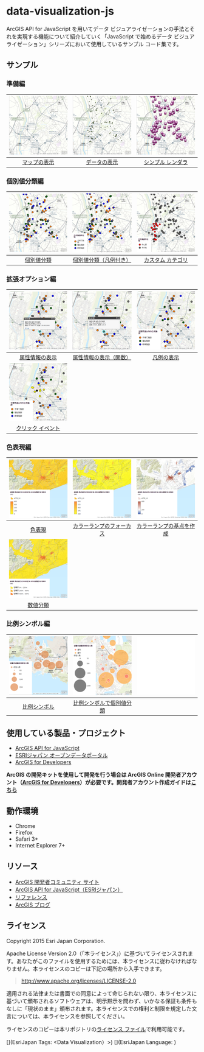 # data-visualization-js

ArcGIS API for JavaScript を用いてデータ ビジュアライゼーションの手法とそれを実現する機能について紹介していく「JavaScript で始めるデータ ビジュアライゼーション」シリーズにおいて使用しているサンプル コード集です。

## サンプル

### 準備編

|[![](_images/01_1.png)](http://apps.esrij.com/jsapi-blog/sandbox/sandbox.html?sample=map)|[![](_images/01_2.png)](http://apps.esrij.com/jsapi-blog/sandbox/sandbox.html?sample=basic_add_data)|[![](_images/01_3.png)](http://apps.esrij.com/jsapi-blog/sandbox/sandbox.html?sample=basic_use_renderer)|
|:-:|:-:|:-:|
|[マップの表示](http://apps.esrij.com/jsapi-blog/sandbox/sandbox.html?sample=map)|[データの表示](http://apps.esrij.com/jsapi-blog/sandbox/sandbox.html?sample=basic_add_data)|[シンプル レンダラ](http://apps.esrij.com/jsapi-blog/sandbox/sandbox.html?sample=basic_use_renderer)|

### 個別値分類編

|[![](_images/02_1.png)](http://apps.esrij.com/jsapi-blog/sandbox/sandbox.html?sample=unique_value)|[![](_images/02_2.png)](http://apps.esrij.com/jsapi-blog/sandbox/sandbox.html?sample=unique_value_legend)|[![](_images/02_3.png)](http://apps.esrij.com/jsapi-blog/sandbox/sandbox.html?sample=unique_value_onthefly)|
|:-:|:-:|:-:|
|[個別値分類](http://apps.esrij.com/jsapi-blog/sandbox/sandbox.html?sample=unique_value)|[個別値分類（凡例付き）](http://apps.esrij.com/jsapi-blog/sandbox/sandbox.html?sample=unique_value_legend)|[カスタム カテゴリ](http://apps.esrij.com/jsapi-blog/sandbox/sandbox.html?sample=unique_value_onthefly)|

### 拡張オプション編

|[![](_images/03_1.png)](http://apps.esrij.com/jsapi-blog/sandbox/sandbox.html?sample=enhance_infotemplate)|[![](_images/03_2.png)](http://apps.esrij.com/jsapi-blog/sandbox/sandbox.html?sample=enhance_infotemplate_function)|[![](_images/03_3.png)](http://apps.esrij.com/jsapi-blog/sandbox/sandbox.html?sample=enhance_legend)|
|:-:|:-:|:-:|
|[属性情報の表示](http://apps.esrij.com/jsapi-blog/sandbox/sandbox.html?sample=enhance_infotemplate)|[属性情報の表示（関数）](http://apps.esrij.com/jsapi-blog/sandbox/sandbox.html?sample=enhance_infotemplate_function)|[凡例の表示](http://apps.esrij.com/jsapi-blog/sandbox/sandbox.html?sample=enhance_legend)|
|[![](_images/03_4.png)](http://apps.esrij.com/jsapi-blog/sandbox/sandbox.html?sample=enhance_click)|||
|[クリック イベント](http://apps.esrij.com/jsapi-blog/sandbox/sandbox.html?sample=enhance_click)|||

### 色表現編

|[![](_images/04_1.png)](http://apps.esrij.com/jsapi-blog/sandbox/sandbox.html?sample=color_simple)|[![](_images/04_2.png)](http://apps.esrij.com/jsapi-blog/sandbox/sandbox.html?sample=color_focus)|[![](_images/04_3.png)](http://apps.esrij.com/jsapi-blog/sandbox/sandbox.html?sample=color_stops)|
|:-:|:-:|:-:|
|[色表現](http://apps.esrij.com/jsapi-blog/sandbox/sandbox.html?sample=color_simple)|[カラーランプのフォーカス](http://apps.esrij.com/jsapi-blog/sandbox/sandbox.html?sample=color_focus)|[カラーランプの基点を作成](http://apps.esrij.com/jsapi-blog/sandbox/sandbox.html?sample=color_stops)|
|[![](_images/04_4.png)](http://apps.esrij.com/jsapi-blog/sandbox/sandbox.html?sample=color_classed)|||
|[数値分類](http://apps.esrij.com/jsapi-blog/sandbox/sandbox.html?sample=color_classed)|||

### 比例シンボル編

|[![](_images/05_1.png)](http://apps.esrij.com/jsapi-blog/samples/size_sample/index.html)|[![](_images/05_2.png)](http://apps.esrij.com.s3.amazonaws.com/jsapi-blog/samples/size_unique_value/index.html)|[![](_images/05_3.png)]()|
|:-:|:-:|:-:|
|[比例シンボル](http://apps.esrij.com/jsapi-blog/sandbox/sandbox.html?sample=color_simple)|[比例シンボルで個別値分類](http://apps.esrij.com/jsapi-blog/sandbox/sandbox.html?sample=color_focus)||

## 使用している製品・プロジェクト

* [ArcGIS API for JavaScript](https://developers.arcgis.com/javascript/)
* [ESRIジャパン オープンデータポータル](http://data.esrij.com/)
* [ArcGIS for Developers](https://developers.arcgis.com/en/)

**ArcGIS の開発キットを使用して開発を行う場合は ArcGIS Online 開発者アカウント（[ArcGIS for Developers](https://developers.arcgis.com/en/)）が必要です。開発者アカウント作成ガイドは[こちら](http://www.esrij.com/cgi-bin/wp/wp-content/uploads/documents/signup-esri-developers.pdf)**

## 動作環境

* Chrome
* Firefox
* Safari 3+
* Internet Explorer 7+

## リソース

* [ArcGIS 開発者コミュニティ サイト](https://geonet.esri.com/groups/dev-jp)
* [ArcGIS API for JavaScript（ESRIジャパン）](http://www.esrij.com/products/arcgis-api-for-javascript/)
* [リファレンス](https://developers.arcgis.com/javascript/jsapi/)
* [ArcGIS ブログ](http://blog.esrij.com/arcgisblog/2014/12/javascript-9ab3.html)

## ライセンス
Copyright 2015 Esri Japan Corporation.

Apache License Version 2.0（「本ライセンス」）に基づいてライセンスされます。あなたがこのファイルを使用するためには、本ライセンスに従わなければなりません。本ライセンスのコピーは下記の場所から入手できます。

> http://www.apache.org/licenses/LICENSE-2.0

適用される法律または書面での同意によって命じられない限り、本ライセンスに基づいて頒布されるソフトウェアは、明示黙示を問わず、いかなる保証も条件もなしに「現状のまま」頒布されます。本ライセンスでの権利と制限を規定した文言については、本ライセンスを参照してください。

ライセンスのコピーは本リポジトリの[ライセンス ファイル](./LICENSE)で利用可能です。

[](EsriJapan Tags: <Data Visualization）>)
[](EsriJapan Language: <JavaScript>)
